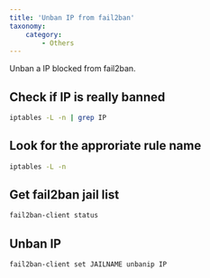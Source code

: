```yaml
---
title: 'Unban IP from fail2ban'
taxonomy:
    category:
        - Others
---
```


Unban a IP blocked from fail2ban.

## Check if IP is really banned
```bash
iptables -L -n | grep IP
```

## Look for the approriate rule name
```bash
iptables -L -n
```

## Get fail2ban jail list
```bash
fail2ban-client status
```

## Unban IP
```bash
fail2ban-client set JAILNAME unbanip IP
```


